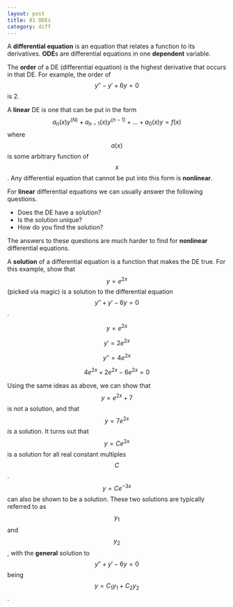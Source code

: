 ```yaml
---
layout: post
title: 01 ODEs
category: diff
---
```


A **differential equation** is an equation that relates a function to its derivatives. **ODE**s are differential equations in one **dependent** variable.

The **order** of a DE (differential equation) is the highest derivative that occurs in that DE. For example, the order of $$y'' - y' + 6y = 0$$ is 2.

A **linear** DE is one that can be put in the form $$a_n(x)y^{(N)} + a_{n-1}(x)y^{(n-1)} + ... + a_0(x)y = f(x)$$ where $$a(x)$$ is some arbitrary function of $$x$$. Any differential equation that cannot be put into this form is **nonlinear**.

For **linear** differential equations we can usually answer the following questions.

* Does the DE have a solution?
* Is the solution unique?
* How do you find the solution?

The answers to these questions are much harder to find for **nonlinear** differential equations.

A **solution** of a differential equation is a function that makes the DE true. For this example, show that $$y = e^{2x}$$ (picked via magic) is a solution to the differential equation $$y'' + y' - 6y = 0$$.

$$y = e^{2x}$$

$$y' = 2e^{2x}$$

$$y'' = 4e^{2x}$$

$$4e^{2x} + 2e^{2x} - 6e^{2x} = 0$$

Using the same ideas as above, we can show that $$y = e^{2x} + 7$$ is not a solution, and that $$y = 7e^{2x}$$ *is* a solution. It turns out that $$y = Ce^{2x}$$ is a solution for all real constant multiples $$C$$. $$y = Ce^{-3x}$$ can also be shown to be a solution. These two solutions are typically referred to as $$y_1$$ and $$y_2$$, with the **general** solution to $$y'' + y' - 6y = 0$$ being $$y = C_1 y_1 + C_2 y_2$$.
